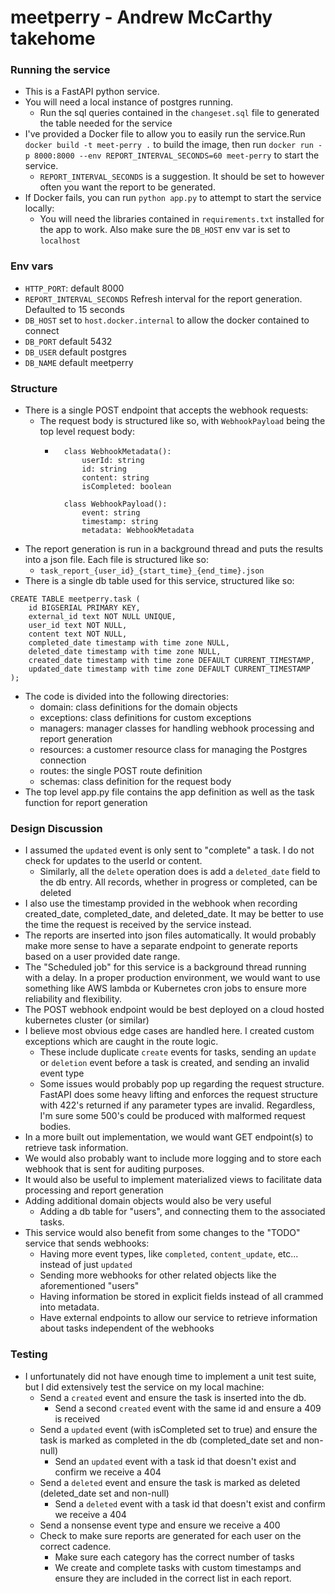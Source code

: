 # meetperry - Andrew McCarthy takehome

### Running the service
* This is a FastAPI python service.
* You will need a local instance of postgres running.
  * Run the sql queries contained in the `changeset.sql` file to generated the table needed for the service
* I've provided a Docker file to allow you to easily run the service.Run `docker build -t meet-perry .`
to build the image, then run `docker run -p 8000:8000 --env REPORT_INTERVAL_SECONDS=60 meet-perry` to start the service.
  * `REPORT_INTERVAL_SECONDS` is a suggestion.  It should be set to however often you want the report to be generated.
* If Docker fails, you can run `python app.py` to attempt to start the service locally:
  * You will need the libraries contained in `requirements.txt` installed for the app to work.  Also make sure the `DB_HOST` env var is set to `localhost` 

### Env vars
* `HTTP_PORT`: default 8000
* `REPORT_INTERVAL_SECONDS` Refresh interval for the report generation.  Defaulted to 15 seconds
* `DB_HOST` set to `host.docker.internal` to allow the docker contained to connect
* `DB_PORT` default 5432
* `DB_USER` default postgres
* `DB_NAME` default meetperry 

### Structure
* There is a single POST endpoint that accepts the webhook requests:
  * The request body is structured like so, with `WebhookPayload` being the top level request body:
    * ```
        class WebhookMetadata():
            userId: string
            id: string
            content: string
            isCompleted: boolean
        
        class WebhookPayload():
            event: string
            timestamp: string
            metadata: WebhookMetadata
        ```     
* The report generation is run in a background thread and puts the results into a json file.  Each file is structured like so:
  * `task_report_{user_id}_{start_time}_{end_time}.json`
* There is a single db table used for this service, structured like so:
```
CREATE TABLE meetperry.task (
    id BIGSERIAL PRIMARY KEY,
    external_id text NOT NULL UNIQUE,
    user_id text NOT NULL,
    content text NOT NULL,
    completed_date timestamp with time zone NULL,
    deleted_date timestamp with time zone NULL,
    created_date timestamp with time zone DEFAULT CURRENT_TIMESTAMP,
    updated_date timestamp with time zone DEFAULT CURRENT_TIMESTAMP
);
```
* The code is divided into the following directories:
  * domain: class definitions for the domain objects
  * exceptions: class definitions for custom exceptions
  * managers: manager classes for handling webhook processing and report generation
  * resources: a customer resource class for managing the Postgres connection
  * routes: the single POST route definition
  * schemas: class definition for the request body
* The top level app.py file contains the app definition as well as the task function for report generation

### Design Discussion
* I assumed the `updated` event is only sent to "complete" a task.  I do not check for updates to the userId or content.
  * Similarly, all the `delete` operation does is add a `deleted_date` field to the db entry.  All records, whether in progress or completed, can be deleted
* I also use the timestamp provided in the webhook when recording created_date, completed_date, and deleted_date.  It may be better to use the time the request is received by the service instead. 
* The reports are inserted into json files automatically.  It would probably make more sense to have a separate endpoint to generate reports based on a user provided date range.
* The "Scheduled job" for this service is a background thread running with a delay.  In a proper production environment, we would want to use something like AWS lambda or Kubernetes cron jobs to ensure more reliability and flexibility.
* The POST webhook endpoint would be best deployed on a cloud hosted kubernetes cluster (or similar)
* I believe most obvious edge cases are handled here.  I created custom exceptions which are caught in the route logic.
  * These include duplicate `create` events for tasks, sending an `update` or `deletion` event before a task is created, and sending an invalid event type
  * Some issues would probably pop up regarding the request structure.  FastAPI does some heavy lifting and enforces the request structure with 422's returned if any parameter types are invalid.  Regardless, I'm sure some 500's could be produced with malformed request bodies.
* In a more built out implementation, we would want GET endpoint(s) to retrieve task information.
* We would also probably want to include more logging and to store each webhook that is sent for auditing purposes.
* It would also be useful to implement materialized views to facilitate data processing and report generation
* Adding additional domain objects would also be very useful
  * Adding a db table for "users", and connecting them to the associated tasks.
* This service would also benefit from some changes to the "TODO" service that sends webhooks:  
  * Having more event types, like `completed`, `content_update`, etc... instead of just `updated`
  * Sending more webhooks for other related objects like the aforementioned "users"
  * Having information be stored in explicit fields instead of all crammed into metadata.
  * Have external endpoints to allow our service to retrieve information about tasks independent of the webhooks

### Testing

* I unfortunately did not have enough time to implement a unit test suite, but I did extensively test the service on my local machine:
  * Send a `created` event and ensure the task is inserted into the db.
    * Send a second `created` event with the same id and ensure a 409 is received
  * Send a `updated` event (with isCompleted set to true) and ensure the task is marked as completed in the db (completed_date set and non-null)
    * Send an `updated` event with a task id that doesn't exist and confirm we receive a 404
  * Send a `deleted` event and ensure the task is marked as deleted (deleted_date set and non-null)
    * Send a `deleted` event with a task id that doesn't exist and confirm we receive a 404
  * Send a nonsense event type and ensure we receive a 400
  * Check to make sure reports are generated for each user on the correct cadence.
    * Make sure each category has the correct number of tasks
    * We create and complete tasks with custom timestamps and ensure they are included in the correct list in each report.